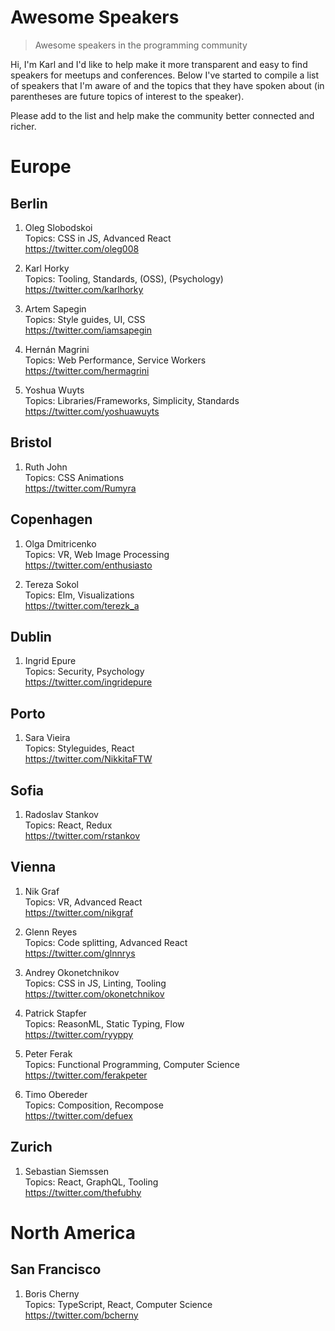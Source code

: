 # Awesome Speakers

> Awesome speakers in the programming community

Hi, I'm Karl and I'd like to help make it more transparent and easy to find speakers for meetups and conferences. Below I've started to compile a list of speakers that I'm aware of and the topics that they have spoken about (in parentheses are future topics of interest to the speaker).

Please add to the list and help make the community better connected and richer.

# Europe

## Berlin

1. Oleg Slobodskoi  
Topics: CSS in JS, Advanced React  
https://twitter.com/oleg008

2. Karl Horky  
Topics: Tooling, Standards, (OSS), (Psychology)  
https://twitter.com/karlhorky

3. Artem Sapegin  
Topics: Style guides, UI, CSS  
https://twitter.com/iamsapegin

4. Hernán Magrini  
Topics: Web Performance, Service Workers  
https://twitter.com/hermagrini

5. Yoshua Wuyts  
Topics: Libraries/Frameworks, Simplicity, Standards  
https://twitter.com/yoshuawuyts

## Bristol

1. Ruth John  
Topics: CSS Animations  
https://twitter.com/Rumyra

## Copenhagen

1. Olga Dmitricenko  
Topics: VR, Web Image Processing  
https://twitter.com/enthusiasto

2. Tereza Sokol  
Topics: Elm, Visualizations  
https://twitter.com/terezk_a

## Dublin

1. Ingrid Epure  
Topics: Security, Psychology  
https://twitter.com/ingridepure

## Porto

1. Sara Vieira  
Topics: Styleguides, React  
https://twitter.com/NikkitaFTW

## Sofia

1. Radoslav Stankov  
Topics: React, Redux  
https://twitter.com/rstankov

## Vienna

1. Nik Graf  
Topics: VR, Advanced React  
https://twitter.com/nikgraf

2. Glenn Reyes  
Topics: Code splitting, Advanced React  
https://twitter.com/glnnrys

3. Andrey Okonetchnikov  
Topics: CSS in JS, Linting, Tooling  
https://twitter.com/okonetchnikov

4. Patrick Stapfer  
Topics: ReasonML, Static Typing, Flow  
https://twitter.com/ryyppy

5. Peter Ferak  
Topics: Functional Programming, Computer Science  
https://twitter.com/ferakpeter

6. Timo Obereder  
Topics: Composition, Recompose  
https://twitter.com/defuex

## Zurich

1. Sebastian Siemssen  
Topics: React, GraphQL, Tooling  
https://twitter.com/thefubhy

# North America

## San Francisco

1. Boris Cherny  
Topics: TypeScript, React, Computer Science  
https://twitter.com/bcherny
